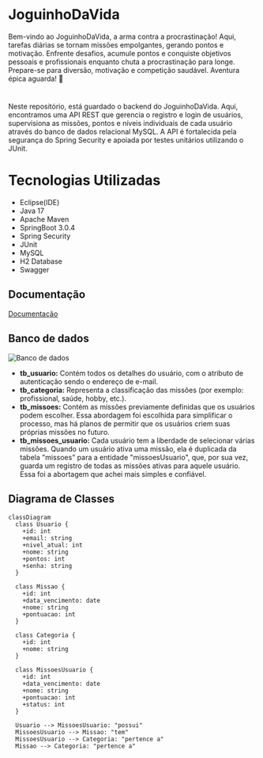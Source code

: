 # JoguinhoDaVida
Bem-vindo ao JoguinhoDaVida, a arma contra a procrastinação! Aqui, tarefas diárias se tornam missões empolgantes, gerando pontos e motivação. Enfrente desafios, acumule pontos e conquiste objetivos pessoais e profissionais enquanto chuta a procrastinação para longe. Prepare-se para diversão, motivação e competição saudável. Aventura épica aguarda! 🚀
#

Neste repositório, está guardado o backend do JoguinhoDaVida. Aqui, encontramos uma API REST que gerencia o registro e login de usuários, supervisiona as missões, pontos e níveis individuais de cada usuário através do banco de dados relacional MySQL. A API é fortalecida pela segurança do Spring Security e apoiada por testes unitários utilizando o JUnit.











# Tecnologias Utilizadas

+ Eclipse(IDE)
+ Java 17
+ Apache Maven
+ SpringBoot 3.0.4
+ Spring Security
+ JUnit
+ MySQL
+ H2 Database
+ Swagger




## Documentação

[Documentação](https://github.com/VinnyPC/JoguinhoDaVida/blob/main/docs/Projeto%20Joguinho%20da%20Vida.pdf)


## Banco de dados
![Banco de dados](https://i.ibb.co/3sYSxth/adkasasdd.png)

+ **tb_usuario:** Contém todos os detalhes do usuário, com o atributo de autenticação sendo o endereço de e-mail.
+ **tb_categoria:** Representa a classificação das missões (por exemplo: profissional, saúde, hobby, etc.).
+ **tb_missoes:** Contém as missões previamente definidas que os usuários podem escolher. Essa abordagem foi escolhida para simplificar o processo, mas há planos de permitir que os usuários criem suas próprias missões no futuro.
+ **tb_missoes_usuario:** Cada usuário tem a liberdade de selecionar várias missões. Quando um usuário ativa uma missão, ela é duplicada da tabela "missoes" para a entidade "missoesUsuario", que, por sua vez, guarda um registro de todas as missões ativas para aquele usuário. Essa foi a abortagem que achei mais simples e confiável.

## Diagrama de Classes

```mermaid
classDiagram
  class Usuario {
    +id: int
    +email: string
    +nivel_atual: int
    +nome: string
    +pontos: int
    +senha: string
  }

  class Missao {
    +id: int
    +data_vencimento: date
    +nome: string
    +pontuacao: int
  }

  class Categoria {
    +id: int
    +nome: string
  }

  class MissoesUsuario {
    +id: int
    +data_vencimento: date
    +nome: string
    +pontuacao: int
    +status: int
  }

  Usuario --> MissoesUsuario: "possui"
  MissoesUsuario --> Missao: "tem"
  MissoesUsuario --> Categoria: "pertence a"
  Missao --> Categoria: "pertence a"
```
